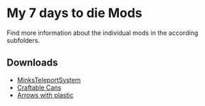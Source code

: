 # My 7 days to die Mods

Find more information about the individual mods in the according subfolders.


## Downloads

* [MinksTeleportSystem](https://drive.google.com/file/d/13Mx_DN87t_W6jv_YkPncHxefWF14bvJw/view?usp=sharing "Minks_TeleportSystem.zip")
* [Craftable Cans](https://drive.google.com/file/d/1m9vI0SPRYOx8jvtjfrKRwnEkc5L6NOKu/view?usp=sharing "Minks_Craftable_Cans.zip")
* [Arrows with plastic](https://drive.google.com/file/d/1p_ArlkAWS_8eE-2g7cHtOnu7alN5JnMK/view?usp=sharing "Minks_Arrows_with_plasic.zip")
